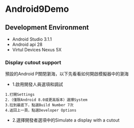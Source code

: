 # Android9Demo

## Development Environment

- Android Studio 3.1.1
- Android api 28
- Virtul Devices Nexus 5X


### Display cutout support

預設的Android P關閉瀏海，以下先看看如何開啟模擬器中的瀏海
- 1.啟用開發人員選項和調試
```
1.打開Settings 
2.（僅限Android 8.0或更高版本）選擇System
3.拉到最底下，點選Build Number 7次
4.返回上一頁，點選Developer Options
```

- 2.選擇開發者選項中的Simulate a display with a cutout
